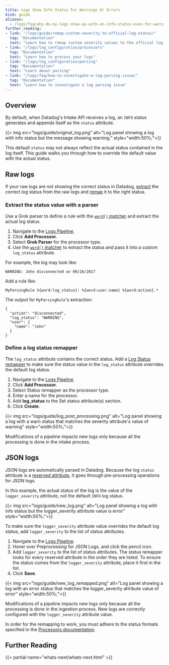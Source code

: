 ```yaml
---
title: Logs Show Info Status For Warnings Or Errors
kind: guide
aliases:
  - /logs/faq/why-do-my-logs-show-up-with-an-info-status-even-for-warnings-or-errors
further_reading:
- link: "/logs/guide/remap-custom-severity-to-official-log-status/"
  tag: "Documentation"
  text: "Learn how to remap custom severity values to the official log status"
- link: "/logs/log_configuration/processors"
  tag: "Documentation"
  text: "Learn how to process your logs"
- link: "/logs/log_configuration/parsing"
  tag: "Documentation"
  text: "Learn about parsing"
- link: "/logs/faq/how-to-investigate-a-log-parsing-issue/"
  tag: "Documentation"
  text: "Learn how to investigate a log parsing issue"
---
```


## Overview

By default, when Datadog's Intake API receives a log, an `INFO` status generates and appends itself as the `status` attribute.

{{< img src="logs/guide/original_log.png" alt="Log panel showing a log with info status but the message showing warning." style="width:50%;">}}

This default `status` may not always reflect the actual status contained in the log itself. This guide walks you through how to override the default value with the actual status.

## Raw logs

If your raw logs are not showing the correct status in Datadog, [extract](#extract-the-status-value-with-a-parser) the correct log status from the raw logs and [remap](#define-a-log-status-remapper) it to the right status.

### Extract the status value with a parser

Use a Grok parser to define a rule with the [`word()` matcher][1] and extract the actual log status.

1. Navigate to the [Logs Pipeline][2].
2. Click **Add Processor**.
3. Select **Grok Parser** for the processor type.
4. Use the [`word()` matcher][1] to extract the status and pass it into a custom `log_status` attribute. 

For example, the log may look like:

```
WARNING: John disconnected on 09/26/2017
```

Add a rule like:

```
MyParsingRule %{word:log_status}: %{word:user.name} %{word:action}.*
```

The output for `MyParsingRule`'s extraction:

```
{
  "action": "disconnected",
  "log_status": "WARNING",
  "user": {
    "name": "John"
  }
}
```

### Define a log status remapper

The `log_status` attribute contains the correct status. Add a [Log Status remapper][3] to make sure the status value in the `log_status` attribute overrides the default log status.

1. Navigate to the [Logs Pipeline][2].
2. Click **Add Processor**.
3. Select Status remapper as the processor type.
4. Enter a name for the processor.
5. Add **log_status** to the Set status attribute(s) section.
6. Click **Create**.

{{< img src="logs/guide/log_post_processing.png" alt="Log panel showing a log with a warn status that matches the severity attribute's value of warning" style="width:50%;">}}

Modifications of a pipeline impacts new logs only because all the processing is done in the intake process.

## JSON logs

JSON logs are automatically parsed in Datadog. Because the log `status` attribute is a [reserved attribute][4], it goes through pre-processing operations for JSON logs. 

In this example, the actual status of the log is the value of the `logger_severity` attribute, not the default `INFO` log status.

{{< img src="logs/guide/new_log.png" alt="Log panel showing a log with info status but the logger_severity attribute value is error" style="width:50%;">}}

To make sure the `logger_severity` attribute value overrides the default log status, add `logger_severity` to the list of status attributes.

1. Navigate to the [Logs Pipeline][2].
2. Hover over Preprocessing for JSON Logs, and click the pencil icon.
3. Add `logger_severity` to the list of status attributes. The status remapper looks for every reserved attribute in the order they are listed. To ensure the status comes from the `logger_severity` attribute, place it first in the list.
4. Click **Save**.

{{< img src="logs/guide/new_log_remapped.png" alt="Log panel showing a log with an error status that matches the logger_severity attribute value of error" style="width:50%;">}}

Modifications of a pipeline impacts new logs only because all the processing is done in the ingestion process. New logs are correctly configured with the `logger_severity` attribute value.

In order for the remapping to work, you must adhere to the status formats specified in the [Processors documentation][3]. 

## Further Reading

{{< partial name="whats-next/whats-next.html" >}}

[1]: /logs/log_configuration/parsing
[2]: https://app.datadoghq.com/logs/pipelines/
[3]: /logs/log_configuration/processors/#log-status-remapper
[4]: /logs/log_configuration/attributes_naming_convention/#reserved-attributes
